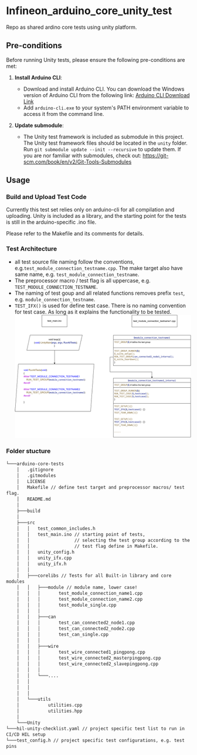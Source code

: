 # Infineon_arduino_core_unity_test

Repo as shared ardino core tests using unity platform.

## Pre-conditions
Before running Unity tests, please ensure the following pre-conditions are met:

1. **Install Arduino CLI**:
   - Download and install Arduino CLI. You can download the Windows version of Arduino CLI from the following link:
     [Arduino CLI Download Link](https://downloads.arduino.cc/arduino-cli/arduino-cli_latest_Windows_64bit.zip)
   - Add `arduino-cli.exe` to your system's PATH environment variable to access it from the command line.

2. **Update submodule**:
   - The Unity test framework is included as submodule in this project. The Unity test framework files should be located in the `unity` folder. Run  `git submodule update --init --recursive` to update them.  If you are nor familiar with submodules, check out: https://git-scm.com/book/en/v2/Git-Tools-Submodules 

## Usage
### Build and Upload Test Code
Currently this test set relies only on arduino-cli for all compilation and uploading. Unity is included as a library, and the starting point for the tests is still in the arduino-specific .ino file.

Please refer to the Makefile and its comments for details.

### Test Architecture
- all test source file naming follow the conventions, e.g.`test_module_connection_testname.cpp`. The make target also have same name, e.g. `test_module_connection_testname`. 
- The preprocessor macro / test flag is all uppercase, e.g. `TEST_MODULE_CONNECTION_TESTNAME`.
- The naming of test goup and all related functions removes prefix `test`, e.g. `module_connection_testname`.
- `TEST_IFX()` is used for define test case. There is no naming convention for test case. As long as it explains the functionality to be tested.
![test_architecture](./assets/test_architecture.svg)


### Folder stucture
```
└───arduino-core-tests
    │   .gitignore
    │   .gitmodules
    │   LICENSE
    │   Makefile // define test target and preprocessor macros/ test flag. 
    │   README.md
    │
    ├───build
    │
    ├───src
    │   │   test_common_includes.h
    │   │   test_main.ino // starting point of tests,
    │   │                 // selecting the test group according to the 
    │   │                 // test flag define in Makefile.
    │   │   unity_config.h
    │   │   unity_ifx.cpp
    │   │   unity_ifx.h
    │   │
    │   ├───corelibs // Tests for all Built-in library and core modules
    │   │   ├───module // module name, lower case!
    │   │   │       test_module_connection_name1.cpp
    │   │   │       test_module_connection_name2.cpp
    │   │   │       test_module_single.cpp
    │   │   │
    │   │   ├───can 
    │   │   │       test_can_connected2_node1.cpp
    │   │   │       test_can_connected2_node2.cpp
    │   │   │       test_can_single.cpp
    │   │   │
    │   │   ├───wire 
    │   │   │       test_wire_connected1_pingpong.cpp
    │   │   │       test_wire_connected2_masterpingpong.cpp
    │   │   │       test_wire_connected2_slavepingpong.cpp
    │   │   │
    │   │   └───....
    │   │           
    │   │    
    │   │
    │   └───utils
    │           utilities.cpp
    │           utilities.hpp
    │
    └───Unity
└───hil-unity-checklist.yaml // project specific test list to run in CI/CD HIL setup
└───test_config.h // project specific test configurations, e.g. test pins
```

